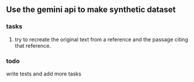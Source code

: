 ## Use the gemini api to make synthetic dataset

### tasks
1. try to recreate the original text from a reference and the passage citing that reference.


### todo
write tests and add more tasks
